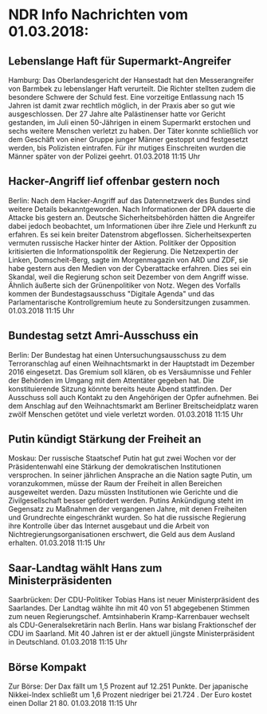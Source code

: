 # NDR Info Nachrichten vom 01.03.2018:


## Lebenslange Haft für Supermarkt-Angreifer
Hamburg: Das Oberlandesgericht der Hansestadt hat den Messerangreifer von Barmbek zu lebenslanger Haft verurteilt. Die Richter stellten zudem die besondere Schwere der Schuld fest. Eine vorzeitige Entlassung nach 15 Jahren ist damit zwar rechtlich möglich, in der Praxis aber so gut wie ausgeschlossen. Der 27 Jahre alte Palästinenser hatte vor Gericht gestanden, im Juli einen 50-Jährigen in einem Supermarkt erstochen und sechs weitere Menschen verletzt zu haben. Der Täter konnte schließlich vor dem Geschäft von einer Gruppe junger Männer gestoppt und festgesetzt werden, bis Polizisten eintrafen. Für ihr mutiges Einschreiten wurden die Männer später von der Polizei geehrt. 01.03.2018 11:15 Uhr 

## Hacker-Angriff lief offenbar gestern noch
Berlin: Nach dem Hacker-Angriff auf das Datennetzwerk des Bundes sind weitere Details bekanntgeworden. Nach Informationen der DPA dauerte die Attacke bis gestern an. Deutsche Sicherheitsbehörden hätten die Angreifer dabei jedoch beobachtet, um Informationen über ihre Ziele und Herkunft zu erfahren. Es sei kein breiter Datenstrom abgeflossen. Sicherheitsexperten vermuten russische Hacker hinter der Aktion. Politiker der Opposition kritisierten die Informationspolitik der Regierung. Die Netzexpertin der Linken, Domscheit-Berg, sagte im Morgenmagazin von ARD und ZDF, sie habe gestern aus den Medien von der Cyberattacke erfahren. Dies sei ein Skandal, weil die Regierung schon seit Dezember von dem Angriff wisse. Ähnlich äußerte sich der Grünenpolitiker von Notz. Wegen des Vorfalls kommen der Bundestagsausschuss "Digitale Agenda" und das Parlamentarische Kontrollgremium heute zu Sondersitzungen zusammen. 01.03.2018 11:15 Uhr 

## Bundestag setzt Amri-Ausschuss ein
Berlin: Der Bundestag hat einen Untersuchungsausschuss zu dem Terroranschlag auf einen Weihnachtsmarkt in der Hauptstadt im Dezember 2016 eingesetzt. Das Gremium soll klären, ob es Versäumnisse und Fehler der Behörden im Umgang mit dem Attentäter gegeben hat. Die konstituierende Sitzung könnte bereits heute Abend stattfinden. Der Ausschuss soll auch Kontakt zu den Angehörigen der Opfer aufnehmen. Bei dem Anschlag auf den Weihnachtsmarkt am Berliner Breitscheidplatz waren zwölf Menschen getötet und viele verletzt worden. 01.03.2018 11:15 Uhr 

## Putin kündigt Stärkung der Freiheit an
Moskau: Der russische Staatschef Putin hat gut zwei Wochen vor der Präsidentenwahl eine Stärkung der demokratischen Institutionen versprochen. In seiner jährlichen Ansprache an die Nation sagte Putin, um voranzukommen, müsse der Raum der Freiheit in allen Bereichen ausgeweitet werden. Dazu müssten Institutionen wie Gerichte und die Zivilgesellschaft besser gefördert werden. Putins Ankündigung steht im Gegensatz zu Maßnahmen der vergangenen Jahre, mit denen Freiheiten und Grundrechte eingeschränkt wurden. So hat die russische Regierung ihre Kontrolle über das Internet ausgebaut und die Arbeit von Nichtregierungsorganisationen erschwert, die Geld aus dem Ausland erhalten. 01.03.2018 11:15 Uhr 

## Saar-Landtag wählt Hans zum Ministerpräsidenten
Saarbrücken:  	Der CDU-Politiker Tobias Hans ist neuer Ministerpräsident des Saarlandes. Der Landtag wählte ihn mit 40 von 51 abgegebenen Stimmen zum neuen Regierungschef. Amtsinhaberin Kramp-Karrenbauer wechselt als CDU-Generalsekretärin nach Berlin. Hans war bislang Fraktionschef der CDU im Saarland. Mit 40 Jahren ist er der aktuell jüngste Ministerpräsident in Deutschland. 01.03.2018 11:15 Uhr 

## Börse Kompakt
Zur Börse: Der Dax fällt um 1,5 Prozent auf 12.251 Punkte. Der japanische Nikkei-Index schließt um  1,6  Prozent niedriger bei  21.724 . Der Euro kostet einen Dollar 21 80. 01.03.2018 11:15 Uhr 
